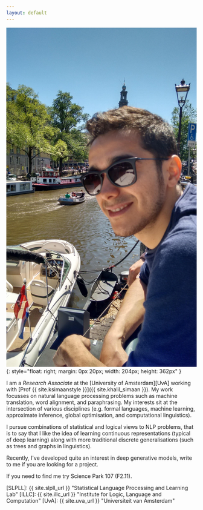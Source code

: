 ```yaml
---
layout: default
---
```



![wilker](/img/people/wilker4.jpg){: style="float: right; margin: 0px 20px; width: 204px; height: 362px" }

I am a *Research Associate* at the [University of Amsterdam][UvA] working with [Prof {{ site.ksimaanstyle }}]({{ site.khalil_simaan }}).
My work focusses on natural language processing problems such as machine translation, word alignment, and paraphrasing. My interests sit at the intersection of various disciplines (e.g. formal languages, machine learning, approximate inference, global optimisation, and computational linguistics). 


I pursue combinations of statistical and logical views to NLP problems, that is to say that I like the idea of learning continuous representations (typical of deep learning) along with more traditional discrete generalisations (such as trees and graphs in linguistics).

Recently, I've developed quite an interest in deep generative models, write to me if you are looking for a project.


If you need to find me try Science Park 107 (F2.11).


[SLPLL]: {{ site.slpll_url }} "Statistical Language Processing and Learning Lab"
[ILLC]: {{ site.illc_url }} "Institute for Logic, Language and Computation"
[UvA]: {{ site.uva_url }} "Universiteit van Amsterdam"
